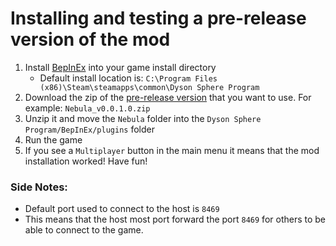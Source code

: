 # Installing and testing a pre-release version of the mod

1. Install [BepInEx](https://bepinex.github.io/bepinex_docs/master/articles/user_guide/installation/index.html#installing-bepinex-1) into your game install directory
   - Default install location is: `C:\Program Files (x86)\Steam\steamapps\common\Dyson Sphere Program`
2. Download the zip of the [pre-release version](https://github.com/hubastard/nebula/releases) that you want to use. For example: `Nebula_v0.0.1.0.zip`
3. Unzip it and move the `Nebula` folder into the `Dyson Sphere Program/BepInEx/plugins` folder
4. Run the game
5. If you see a `Multiplayer` button in the main menu it means that the mod installation worked! Have fun!

### Side Notes:
- Default port used to connect to the host is `8469`
- This means that the host most port forward the port `8469` for others to be able to connect to the game.
